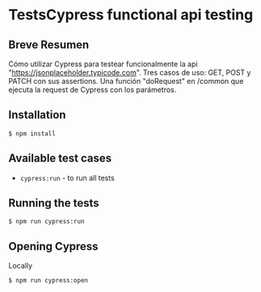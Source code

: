 # TestsCypress functional api testing

## Breve Resumen


Cómo utilizar Cypress para testear funcionalmente la api "https://jsonplaceholder.typicode.com".
Tres casos de uso: GET, POST y PATCH con sus assertions.
Una función "doRequest" en /common que ejecuta la request de Cypress con los parámetros.



## Installation

```shell script
$ npm install
```
## Available test cases

* `cypress:run` - to run all tests 

## Running the tests

````shell script
$ npm run cypress:run
````

## Opening Cypress
Locally 
````shell script
$ npm run cypress:open
````
